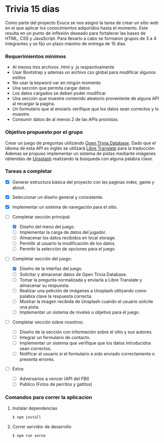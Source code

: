 # Trivia 15 dias

Como parte del proyecto Evuca se nos asignó la tarea de crear un sitio web en el que aplicar los conocimientos adquiridos hasta el momento. Este resulta en un punto de inflexión deseado para fortalecer las bases de HTML, CSS y JavaScript.
Para llevarlo a cabo se formaron grupos de 3 a 4 integrantes y se fijo un plazo máximo de entrega de 15 dias.

### Requerimientos mínimos

- Al menos tres archivos .html y .js respectivamente
- Usar Bootstrap y ademas un archivo css global para modificar algunos estilos
- No usar la keyword var en ningún momento
- Una sección que permita cargar datos
- Los datos cargados se deben poder modificar
- Una sección que muestre contenido aleatorio proveniente de alguna API al recargar la pagina.
- Un formulario que al enviarlo verifique que los datos sean correctos y lo muestre.
- Consumir datos de al menos 2 de las APIs provistas.

### Objetivo propuesto por el grupo

Crear un juego de preguntas utilizando [Open Trivia Database](https://opentdb.com/).
Dado que el idioma de esta API es inglés se utilizará [Libre Translate](https://libretranslate.com/) para la traducción.
Ademas se propuso implementar un sistema de pistas mediante imágenes obtenidas de [Unsplash](https://unsplash.com/developers) realizando la búsqueda con alguna palabra clave.

### Tareas a completar

- [x] Generar estructura básica del proyecto con las paginas index, game y about.
- [x] Seleccionar un diseño general y consistente.
- [x] Implementar un sistema de navegación para el sitio.
- [ ] Completar sección principal:
  - [x] Diseño del menú del juego.
  - [ ] Implementar la carga de datos del jugador.
  - [ ] Almacenar los datos recibidos en local storage.
  - [ ] Permitir al usuario la modificación de los datos.
  - [ ] Permitir la selección de opciones para el juego.
- [ ] Completar sección del juego:
  - [x] Diseño de la interfaz del juego.
  - [ ] Solicitar y almacenar datos de Open Trivia Database.
  - [ ] Tomar la pregunta normalizada y enviarla a Libre Translate y almacenar su respuesta.
  - [ ] Realizar una petición de imágenes a Unsplash utilizando como palabra clave la respuesta correcta.
  - [ ] Mostrar la imagen recibida de Unsplash cuando el usuario solicite una pista.
  - [ ] Implementar un sistema de niveles u objetivo para el juego.
- [ ] Completar sección sobre nosotros:

  - [ ] Diseño de la sección con información sobre el sitio y sus autores.
  - [ ] Integrar un formulario de contacto.
  - [ ] Implementar un sistema que verifique que los datos introducidos sean correctos.
  - [ ] Notificar al usuario si el formulario a sido enviado correctamente o presenta errores.

- [ ] Extra:
  - [ ] Adversarios a vencer (API del FBI)
  - [ ] Publico (Fotos de perritos y gatitos)

### Comandos para correr la aplicacion

1. Instalar dependencias
    ```bash
    $ npm install
    ```

2. Correr servidor de desarrollo
    ```bash
    $ npm run serve
    ```
